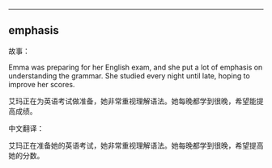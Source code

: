 
---------------
## emphasis
故事：

Emma was preparing for her English exam, and she put a lot of emphasis on understanding the grammar. She studied every night until late, hoping to improve her scores.

艾玛正在为英语考试做准备，她非常重视理解语法。她每晚都学到很晚，希望能提高成绩。

中文翻译：

艾玛正在准备她的英语考试，她非常重视理解语法。她每晚都学到很晚，希望提高她的分数。

